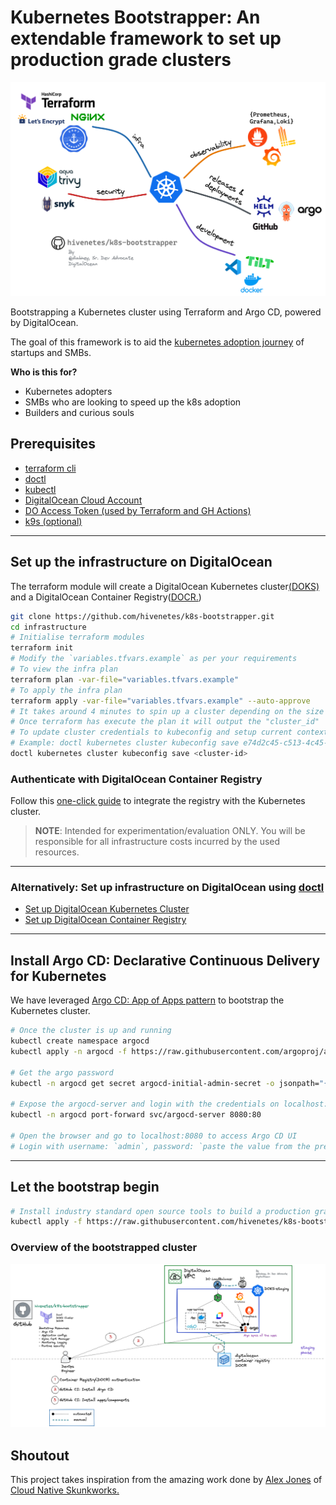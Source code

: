 # Kubernetes Bootstrapper:  An extendable framework to set up production grade clusters

![kb](k8s-bootstrapper.png)

Bootstrapping a Kubernetes cluster using Terraform and Argo CD, powered by DigitalOcean.

The goal of this framework is to aid the [kubernetes adoption journey](https://try.digitalocean.com/kubernetes-adoption-journey/) of startups and SMBs. 

**Who is this for?**
- Kubernetes adopters
- SMBs who are looking to speed up the k8s adoption
- Builders and curious souls

## Prerequisites
- [terraform cli](https://learn.hashicorp.com/tutorials/terraform/install-cli)
- [doctl](https://docs.digitalocean.com/reference/doctl/how-to/install/)
- [kubectl](https://kubernetes.io/docs/tasks/tools/#kubectl)
- [DigitalOcean Cloud Account](https://cloud.digitalocean.com/)
- [DO Access Token (used by Terraform and GH Actions)](https://docs.digitalocean.com/reference/api/create-personal-access-token/)
- [k9s (optional)](https://k9scli.io/topics/install/)

---
## Set up the infrastructure on DigitalOcean 
The terraform module will create a DigitalOcean Kubernetes cluster[(DOKS)](https://docs.digitalocean.com/reference/api/create-personal-access-token/) and a DigitalOcean Container Registry([DOCR.](https://docs.digitalocean.com/reference/api/create-personal-access-token/))

```bash
git clone https://github.com/hivenetes/k8s-bootstrapper.git
cd infrastructure
# Initialise terraform modules
terraform init
# Modify the `variables.tfvars.example` as per your requirements
# To view the infra plan
terraform plan -var-file="variables.tfvars.example"
# To apply the infra plan
terraform apply -var-file="variables.tfvars.example" --auto-approve
# It takes around 4 minutes to spin up a cluster depending on the size of the nodes etc
# Once terraform has execute the plan it will output the "cluster_id"
# To update cluster credentials to kubeconfig and setup current context run,
# Example: doctl kubernetes cluster kubeconfig save e74d2c45-c513-4c45-9ca3-f592ece1be76
doctl kubernetes cluster kubeconfig save <cluster-id>
```
### Authenticate with DigitalOcean Container Registry

Follow this [one-click guide](https://docs.digitalocean.com/products/container-registry/how-to/use-registry-docker-kubernetes/#kubernetes-integration) to integrate the registry with the Kubernetes cluster.

> **NOTE**:
Intended for experimentation/evaluation ONLY.
You will be responsible for all infrastructure costs incurred by the used resources.

---
### **Alternatively**: Set up infrastructure on DigitalOcean using [doctl](https://docs.digitalocean.com/reference/doctl/how-to/install/)

- [Set up DigitalOcean Kubernetes Cluster](https://github.com/digitalocean/Kubernetes-Starter-Kit-Developers/tree/main/01-setup-DOKS)
- [Set up DigitalOcean Container Registry](https://github.com/digitalocean/Kubernetes-Starter-Kit-Developers/tree/main/02-setup-DOCR)

---


## Install Argo CD: Declarative Continuous Delivery for Kubernetes

We have leveraged [Argo CD: App of Apps pattern](https://argo-cd.readthedocs.io/en/stable/operator-manual/cluster-bootstrapping/) to bootstrap the Kubernetes cluster.

```bash
# Once the cluster is up and running
kubectl create namespace argocd
kubectl apply -n argocd -f https://raw.githubusercontent.com/argoproj/argo-cd/stable/manifests/ha/install.yaml

# Get the argo password
kubectl -n argocd get secret argocd-initial-admin-secret -o jsonpath="{.data.password}" | base64 -d

# Expose the argocd-server and login with the credentials on localhost:8080
kubectl -n argocd port-forward svc/argocd-server 8080:80

# Open the browser and go to localhost:8080 to access Argo CD UI
# Login with username: `admin`, password: `paste the value from the previous step`
```
---
## Let the bootstrap begin

```bash
# Install industry standard open source tools to build a production grade k8s stack
kubectl apply -f https://raw.githubusercontent.com/hivenetes/k8s-bootstrapper/main/bootstrap/bootstrap.yaml
```

### Overview of the bootstrapped cluster
![bd](bootstrapped-doks.png)

## Shoutout
This project takes inspiration from the amazing work done by [Alex Jones](https://twitter.com/AlexJonesax) of [Cloud Native Skunkworks.](https://www.cloudnativeskunkworks.io/)
